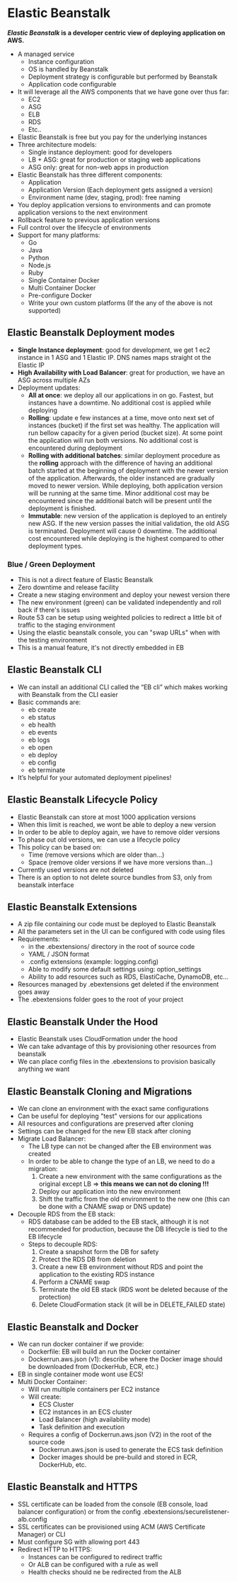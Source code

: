 # Elastic Beanstalk

***Elastic Beanstalk* is a developer centric view of deploying application on AWS.**
- A managed service
  - Instance configuration
  - OS is handled by Beanstalk
  - Deployment strategy is configurable but performed by Beanstalk
  - Application code configurable
- It will leverage all the AWS components that we have gone over thus far:
  - EC2
  - ASG
  - ELB
  - RDS
  - Etc..
- Elastic Beanstalk is free but you pay for the underlying instances
- Three architecture models:
  - Single instance deployment: good for developers
  - LB + ASG: great for production or staging web applications
  - ASG only: great for non-web apps in production
- Elastic Beanstalk has three different components:
  - Application
  - Application Version (Each deployment gets assigned a version)
  - Environment name (dev, staging, prod): free naming
- You deploy application versions to environments and can promote application versions to the next environment
- Rollback feature to previous application versions
- Full control over the lifecycle of environments
- Support for many platforms:
  - Go
  - Java
  - Python
  - Node.js
  - Ruby
  - Single Container Docker
  - Multi Container Docker
  - Pre-configure Docker
  - Write your own custom platforms (If the any of the above is not supported)

## Elastic Beanstalk Deployment modes

- **Single Instance deployment**: good for development, we get 1 ec2 instance in 1 ASG and 1 Elastic IP. DNS names maps straight ot the Elastic IP
- **High Availability with Load Balancer**: great for production, we have an ASG across multiple AZs
- Deployment updates:
  - **All at once**: we deploy all our applications in on go. Fastest, but instances have a downtime. No additional cost is applied while deploying
  - **Rolling**: update e few instances at a time, move onto next set of instances (bucket) if the first set was healthy. The application will run bellow capacity for a given period (bucket size). At some point the application will run both versions. No additional cost is encountered during deployment
  - **Rolling with additional batches**: similar deployment procedure as the **rolling** approach with the difference of having an additional batch started at the beginning of deployment with the newer version of the application. Afterwards, the older instanced are gradually moved to newer version. While deploying, both application version will be running at the same time. Minor additional cost may be encountered since the additional batch will be present until the deployment is finished.
  - **Immutable**: new version of the application is deployed to an entirely new ASG. If the new version passes the initial validation, the old ASG is terminated. Deployment will cause 0 downtime. The additional cost encountered while deploying is the highest compared to other deployment types.

### Blue / Green Deployment

- This is not a direct feature of Elastic Beanstalk
- Zero downtime and release facility
- Create a new staging environment and deploy your newest version there
- The new environment (green) can be validated independently and roll back if there's issues
- Route 53 can be setup using weighted policies to redirect a little bit of traffic to the staging environment
- Using the elastic beanstalk console, you can "swap URLs" when with the testing environment
- This is a manual feature, it's not directly embedded in EB

## Elastic Beanstalk CLI

- We can install an additional CLI called the “EB cli” which makes working with Beanstalk from the CLI easier
- Basic commands are:
  - eb create
  - eb status
  - eb health
  - eb events
  - eb logs
  - eb open
  - eb deploy
  - eb config
  - eb terminate
- It’s helpful for your automated deployment pipelines!

## Elastic Beanstalk Lifecycle Policy

- Elastic Beanstalk can store at most 1000 application versions
- When this limit is reached, we wont be able to deploy a new version
- In order to be able to deploy again, we have to remove older versions
- To phase out old versions, we can use a lifecycle policy
- This policy can be based on:
  - Time (remove versions which are older than...)
  - Space (remove older versions if we have more versions than...)
- Currently used versions are not deleted
- There is an option to not delete source bundles from S3, only from beanstalk interface

## Elastic Beanstalk Extensions

- A zip file containing our code must be deployed to Elastic Beanstalk
- All the parameters set in the UI can be configured with code using files
- Requirements:
  - in the .ebextensions/ directory in the root of source code
  - YAML / JSON format
  - .config extensions (example: logging.config)
  - Able to modify some default settings using: option_settings
  - Ability to add resources such as RDS, ElastiCache, DynamoDB, etc...
- Resources managed by .ebextensions get deleted if the environment goes away
- The .ebextensions folder goes to the root of your project

## Elastic Beanstalk Under the Hood

- Elastic Beanstalk uses CloudFormation under the hood
- We can take advantage of this by provisioning other resources from beanstalk
- We can place config files in the .ebextensions to provision basically anything we want

## Elastic Beanstalk Cloning and Migrations

- We can clone an environment with the exact same configurations
- Can be useful for deploying "test" versions for our applications
- All resources and configurations are preserved after cloning
- Settings can be changed for the new EB stack after cloning
- Migrate Load Balancer:
  - The LB type can not be changed after the EB environment was created
  - In order to be able to change the type of an LB, we need to do a migration:
      1. Create a new environment with the same configurations as the original except LB => **this means we can not do cloning !!!**
      2. Deploy our application into the new environment
      3. Shift the traffic from the old environment to the new one (this can be done with a CNAME swap or DNS update)
- Decouple RDS from the EB stack:
  - RDS database can be added to the EB stack, although it is not recommended for production, because the DB lifecycle is tied to the EB lifecycle
  - Steps to decouple RDS:
    1. Create a snapshot form the DB for safety
    2. Protect the RDS DB from deletion
    3. Create a new EB environment without RDS and point the application to the existing RDS instance
    4. Perform a CNAME swap
    5. Terminate the old EB stack (RDS wont be deleted because of the protection)
    6. Delete CloudFormation stack (it will be in DELETE_FAILED state)

## Elastic Beanstalk and Docker

- We can run docker container if we provide:
  - Dockerfile: EB will build an run the Docker container
  - Dockerrun.aws.json (v1): describe where the Docker image should be downloaded from (DockerHub, ECR, etc.)
- EB in single container mode wont use ECS!
- Multi Docker Container:
  - Will run multiple containers per EC2 instance
  - Will create:
    - ECS Cluster
    - EC2 instances in an ECS cluster
    - Load Balancer (high availability mode)
    - Task definition and execution
  - Requires a config of Dockerrun.aws.json (V2) in the root of the source code
    - Dockerrun.aws.json is used to generate the ECS task definition
    - Docker images should be pre-build and stored in ECR, DockerHub, etc.

## Elastic Beanstalk and HTTPS

- SSL certificate can be loaded from the console (EB console, load balancer configuration) or from the config .ebextensions/securelistener-alb.config
- SSL certificates can be provisioned using  ACM (AWS Certificate Manager) or CLI
- Must configure SG with allowing port 443
- Redirect HTTP to HTTPS:
  - Instances can be configured to redirect traffic
  - Or ALB can be configured with a rule as well
  - Health checks should ne be redirected from the ALB
